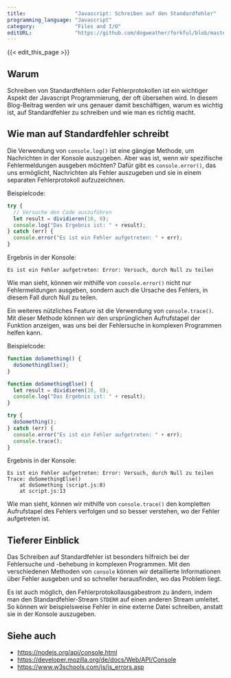 ```yaml
---
title:                "Javascript: Schreiben auf den Standardfehler"
programming_language: "Javascript"
category:             "Files and I/O"
editURL:              "https://github.com/dogweather/forkful/blob/master/content/de/javascript/writing-to-standard-error.md"
---
```


{{< edit_this_page >}}

## Warum

Schreiben von Standardfehlern oder Fehlerprotokollen ist ein wichtiger Aspekt der Javascript Programmierung, der oft übersehen wird. In diesem Blog-Beitrag werden wir uns genauer damit beschäftigen, warum es wichtig ist, auf Standardfehler zu schreiben und wie man es richtig macht.

## Wie man auf Standardfehler schreibt

Die Verwendung von `console.log()` ist eine gängige Methode, um Nachrichten in der Konsole auszugeben. Aber was ist, wenn wir spezifische Fehlermeldungen ausgeben möchten? Dafür gibt es `console.error()`, das uns ermöglicht, Nachrichten als Fehler auszugeben und sie in einem separaten Fehlerprotokoll aufzuzeichnen.

Beispielcode:

```Javascript
try {
  // Versuche den Code auszuführen
  let result = dividieren(10, 0);
  console.log("Das Ergebnis ist: " + result);
} catch (err) {
  console.error("Es ist ein Fehler aufgetreten: " + err);
}
```

Ergebnis in der Konsole:

```
Es ist ein Fehler aufgetreten: Error: Versuch, durch Null zu teilen
```

Wie man sieht, können wir mithilfe von `console.error()` nicht nur Fehlermeldungen ausgeben, sondern auch die Ursache des Fehlers, in diesem Fall durch Null zu teilen.

Ein weiteres nützliches Feature ist die Verwendung von `console.trace()`. Mit dieser Methode können wir den ursprünglichen Aufrufstapel der Funktion anzeigen, was uns bei der Fehlersuche in komplexen Programmen helfen kann.

Beispielcode:

```Javascript
function doSomething() {
  doSomethingElse();
}

function doSomethingElse() {
  let result = dividieren(10, 0);
  console.log("Das Ergebnis ist: " + result);
}

try {
  doSomething();
} catch (err) {
  console.error("Es ist ein Fehler aufgetreten: " + err);
  console.trace();
}
```

Ergebnis in der Konsole:

```
Es ist ein Fehler aufgetreten: Error: Versuch, durch Null zu teilen
Trace: doSomethingElse()
    at doSomething (script.js:8)
    at script.js:13
```

Wie man sieht, können wir mithilfe von `console.trace()` den kompletten Aufrufstapel des Fehlers verfolgen und so besser verstehen, wo der Fehler aufgetreten ist.

## Tieferer Einblick

Das Schreiben auf Standardfehler ist besonders hilfreich bei der Fehlersuche und -behebung in komplexen Programmen. Mit den verschiedenen Methoden von `console` können wir detaillierte Informationen über Fehler ausgeben und so schneller herausfinden, wo das Problem liegt.

Es ist auch möglich, den Fehlerprotokollausgabestrom zu ändern, indem man den Standardfehler-Stream `STDERR` auf einen anderen Stream umleitet. So können wir beispielsweise Fehler in eine externe Datei schreiben, anstatt sie in der Konsole auszugeben.

## Siehe auch

- https://nodejs.org/api/console.html
- https://developer.mozilla.org/de/docs/Web/API/Console
- https://www.w3schools.com/js/js_errors.asp
